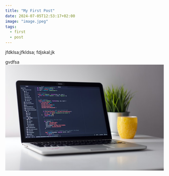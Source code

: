 ```yaml
---
title: "My First Post"
date: 2024-07-05T12:53:17+02:00
image: "image.jpeg"
tags:
  - first
  - post
---
```


jfdklsa;jfkldsa;
fdjskal;jk

gvdfsa
[![alt text](./image.jpeg)](https://google.de)